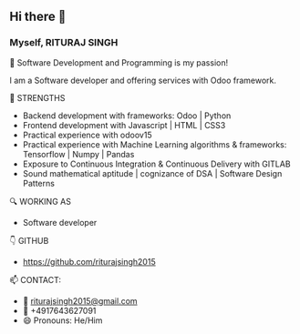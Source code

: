 ## Hi there 👋

### Myself, RITURAJ SINGH 


🎀 Software Development and Programming is my passion!  

I am a Software developer and offering services with Odoo framework. 

💪 STRENGTHS 
- Backend development with frameworks: Odoo | Python 
- Frontend development with Javascript | HTML | CSS3
- Practical experience with odoov15
- Practical experience with Machine Learning algorithms & frameworks: Tensorflow | Numpy | Pandas
- Exposure to Continuous Integration & Continuous Delivery with GITLAB
- Sound mathematical aptitude | cognizance of DSA |  Software Design Patterns


🔍 WORKING AS 
- Software developer 

👇 GITHUB 
- https://github.com/riturajsingh2015

📫 CONTACT: 
  - 📧 riturajsingh2015@gmail.com 
  - 📱  +4917643627091
- 😄 Pronouns: He/Him
